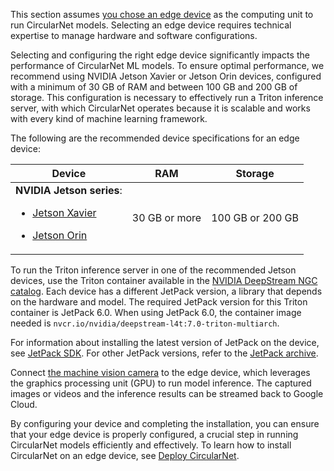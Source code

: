 This section assumes [you chose an edge device](/third_party/tensorflow_models/official/projects/waste_identification_ml/circularnet-docs/content/solutions/#edge-device-deployment)
as the computing unit to run CircularNet models. Selecting an edge device
requires technical expertise to manage hardware and software configurations.

Selecting and configuring the right edge device significantly impacts the
performance of CircularNet ML models. To ensure optimal performance, we
recommend using NVIDIA Jetson Xavier or Jetson Orin devices, configured with a
minimum of 30 GB of RAM and between 100 GB and 200 GB of storage. This
configuration is necessary to effectively run a Triton inference server, with
which CircularNet operates because it is scalable and works with every kind of
machine learning framework.

The following are the recommended device specifications for an edge device:

<table>
  <thead>
    <tr>
      <th><strong>Device</strong></th>
      <th><strong>RAM</strong></th>
      <th><strong>Storage</strong></th>
    </tr>
  </thead>
  <tbody>
    <tr>
      <td><strong>NVIDIA Jetson series</strong>:<br>
<ul>
<li><a href="https://www.nvidia.com/en-us/autonomous-machines/embedded-systems/jetson-xavier-series/">Jetson Xavier</a></li>
</ul>
<ul>
<li><a href="https://www.nvidia.com/en-us/autonomous-machines/embedded-systems/jetson-orin/">Jetson Orin</a></li>
</ul>
</td>
      <td>30 GB or more</td>
      <td>100 GB or 200 GB</td>
    </tr>
  </tbody>
</table>

To run the Triton inference server in one of the recommended Jetson devices, use
the Triton container available in the [NVIDIA DeepStream NGC catalog](https://catalog.ngc.nvidia.com/orgs/nvidia/containers/deepstream-l4t).
Each device has a different JetPack version, a library that depends on the
hardware and model. The required JetPack version for this Triton container is
JetPack 6.0. When using JetPack 6.0, the container image needed is
`nvcr.io/nvidia/deepstream-l4t:7.0-triton-multiarch`.

For information about installing the latest version of JetPack on the device, see [JetPack SDK](https://developer.nvidia.com/embedded/jetpack). For other JetPack versions, refer to the [JetPack archive](https://developer.nvidia.com/embedded/jetpack-archive).

Connect [the machine vision camera](/third_party/tensorflow_models/official/projects/waste_identification_ml/circularnet-docs/content/choose-camera/) to the edge device, which leverages the graphics processing unit (GPU) to run model inference. The captured images or videos and the inference results can be streamed back to Google Cloud.

By configuring your device and completing the installation, you can ensure that
your edge device is properly configured, a crucial step in running CircularNet
models efficiently and effectively. To learn how to install CircularNet on an
edge device, see [Deploy CircularNet](/third_party/tensorflow_models/official/projects/waste_identification_ml/circularnet-docs/content/deploy-cn/).
